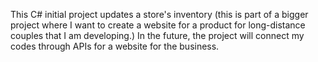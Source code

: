This C# initial project updates a store's inventory (this is part of a bigger project where I want to create a website for a product for long-distance couples that I am developing.) 
In the future, the project will connect my codes through APIs for a website for the business.
